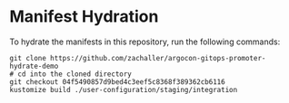 # Manifest Hydration

To hydrate the manifests in this repository, run the following commands:

```shell
git clone https://github.com/zachaller/argocon-gitops-promoter-hydrate-demo
# cd into the cloned directory
git checkout 04f5490857d9bed4c3eef5c8368f389362cb6116
kustomize build ./user-configuration/staging/integration
```
